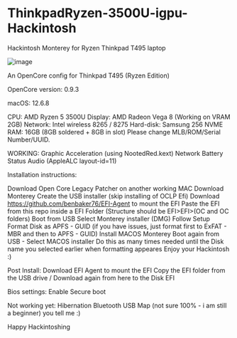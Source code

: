 # ThinkpadRyzen-3500U-igpu-Hackintosh
Hackintosh Monterey for Ryzen Thinkpad T495 laptop

![image](https://github.com/kefrulz/ThinkpadRyzen-3500U-igpu-Hackintosh/assets/9220848/f760539f-fe7f-4be9-85af-c284438a6f6e)


An OpenCore config for Thinkpad T495 (Ryzen Edition)

OpenCore version: 0.9.3

macOS: 12.6.8

CPU: AMD Ryzen 5 3500U
Display: AMD Radeon Vega 8 (Working on VRAM 2GB)
Network: Intel wireless 8265 / 8275
Hard-disk: Samsung 256 NVME
RAM: 16GB (8GB soldered + 8GB in slot)
Please change MLB/ROM/Serial Number/UUID.

WORKING:
Graphic Acceleration (using NootedRed.kext)
Network
Battery Status
Audio (AppleALC layout-id=11)

Installation instructions: 

Download Open Core Legacy Patcher on another working MAC
Download Monterey
Create the USB installer (skip installing of OCLP Efi)
Download https://github.com/benbaker76/EFI-Agent to mount the EFI
Paste the EFI from this repo inside a EFI Folder (Structure should be EFI>EFI>(OC and OC folders)
Boot from USB
Select Monterey installer (DMG)
Follow Setup
Format Disk as APFS - GUID (if you have issues, just format first to ExFAT - MBR and then to APFS - GUID)
Install MACOS Monterey
Boot again from USB - Select MACOS installer
Do this as many times needed until the Disk name you selected earlier when formatting appeares
Enjoy your Hackintosh :)

Post Install:
Download EFI Agent to mount the EFI
Copy the EFI folder from the USB drive / Download again from here to the Disk EFI


Bios settings:
Enable Secure boot


Not working yet:
Hibernation
Bluetooth
USB Map (not sure 100% - i am still a beginner)
you tell me :)

Happy Hackintoshing
